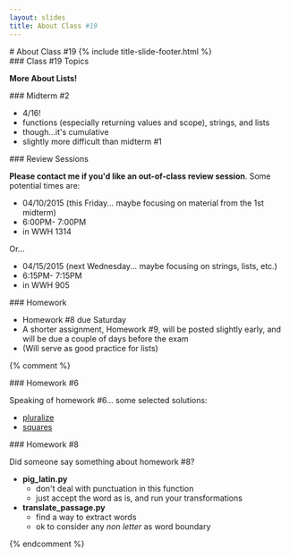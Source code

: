 ```yaml
---
layout: slides
title: About Class #19 
---
```

<section markdown="block" class="title-slide">
#  About Class #19
{% include title-slide-footer.html %}
</section>

<section markdown="block">
###  Class #19 Topics

__More About Lists!__ 

</section>

<section markdown="block">
###  Midterm #2

* 4/16!
* functions (especially returning values and scope), strings, and lists
* though...it's cumulative
* slightly more difficult than midterm #1
</section>

<section markdown="block">
###  Review Sessions

__Please contact me if you'd like an out-of-class review session__. Some potential times are:

* 04/10/2015 (this Friday... maybe focusing on material from the 1st midterm)
* 6:00PM- 7:00PM
* in WWH 1314

Or...

* 04/15/2015 (next Wednesday... maybe focusing on strings, lists, etc.)
* 6:15PM- 7:15PM
* in WWH 905
</section>

<section markdown="block">
###  Homework

* Homework #8 due Saturday
* A shorter assignment, Homework #9, will be posted slightly early, and will be due a couple of days before the exam
* (Will serve as good practice for lists)
</section>

{% comment %}
<section markdown="block">
###  Homework #6

Speaking of homework #6... some selected solutions:

* [pluralize](../../resources/code/hw6/pluralize.py)
* [squares](../../resources/code/hw6/squares.py)
</section>

<section markdown="block">
###  Homework #8 

Did someone say something about homework #8?

* __pig_latin.py__
	* don't deal with punctuation in this function
	* just accept the word as is, and run your transformations 
* __translate_passage.py__
	* find a way to extract words
	* ok to consider any _non letter_ as word boundary

</section>
{% endcomment %}

